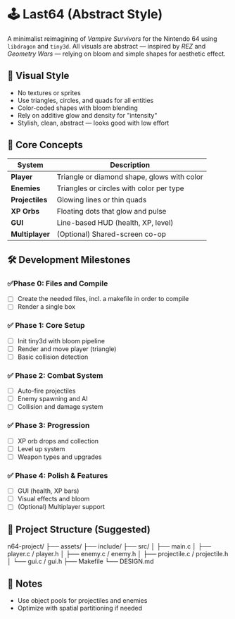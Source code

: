 # 🕹️ Last64 (Abstract Style)
A minimalist reimagining of *Vampire Survivors* for the Nintendo 64 using `libdragon` and `tiny3d`. All visuals are abstract — inspired by *REZ* and *Geometry Wars* — relying on bloom and simple shapes for aesthetic effect.

## 🎨 Visual Style

- No textures or sprites
- Use triangles, circles, and quads for all entities
- Color-coded shapes with bloom blending
- Rely on additive glow and density for "intensity"
- Stylish, clean, abstract — looks good with low effort

## 🧩 Core Concepts

| System            | Description |
|-------------------|-------------|
| **Player**        | Triangle or diamond shape, glows with color |
| **Enemies**       | Triangles or circles with color per type |
| **Projectiles**   | Glowing lines or thin quads |
| **XP Orbs**       | Floating dots that glow and pulse |
| **GUI**           | Line-based HUD (health, XP, level) |
| **Multiplayer**   | (Optional) Shared-screen co-op |

## 🛠️ Development Milestones

### ✅Phase 0: Files and Compile
- [ ] Create the needed files, incl. a makefile in order to compile
- [ ] Render a single box

### ✅ Phase 1: Core Setup
- [ ] Init tiny3d with bloom pipeline
- [ ] Render and move player (triangle)
- [ ] Basic collision detection

### ✅ Phase 2: Combat System
- [ ] Auto-fire projectiles
- [ ] Enemy spawning and AI
- [ ] Collision and damage system

### ✅ Phase 3: Progression
- [ ] XP orb drops and collection
- [ ] Level up system
- [ ] Weapon types and upgrades

### ✅ Phase 4: Polish & Features
- [ ] GUI (health, XP bars)
- [ ] Visual effects and bloom
- [ ] (Optional) Multiplayer support

## 📂 Project Structure (Suggested)
n64-project/
├── assets/
├── include/
├── src/
│ ├── main.c
│ ├── player.c / player.h
│ ├── enemy.c / enemy.h
│ ├── projectile.c / projectile.h
│ └── gui.c / gui.h
├── Makefile
└── DESIGN.md

## 📌 Notes
- Use object pools for projectiles and enemies
- Optimize with spatial partitioning if needed